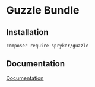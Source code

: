 # Guzzle Bundle

## Installation

```
composer require spryker/guzzle
```

## Documentation

[Documentation](http://spryker.github.io)
